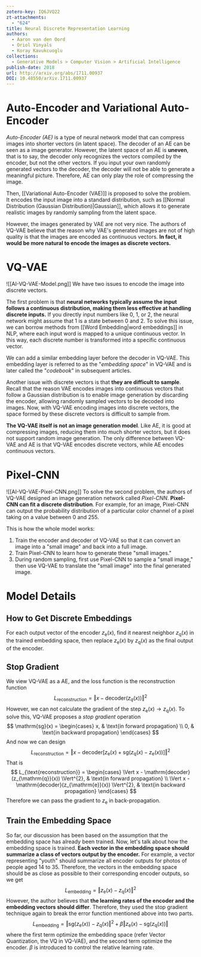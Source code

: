 ```yaml
---
zotero-key: IQ6JVQ22
zt-attachments:
  - "624"
title: Neural Discrete Representation Learning
authors:
  - Aaron van den Oord
  - Oriol Vinyals
  - Koray Kavukcuoglu
collections:
  - Generative Models > Computer Vision > Artificial Intelligence
publish-date: 2018
url: http://arxiv.org/abs/1711.00937
DOI: 10.48550/arXiv.1711.00937
---
```

# Auto-Encoder and Variational Auto-Encoder
*Auto-Encoder (AE)* is a type of neural network model that can compress images into shorter vectors (in latent space). The decoder of an AE can be seen as a image generator. However, the latent space of an AE is **uneven**, that is to say, the decoder only recognizes the vectors compiled by the encoder, but not the other vectors. If you input your own randomly generated vectors to the decoder, the decoder will not be able to generate a meaningful picture. Therefore, AE can only play the role of compressing the image.

Then, [[Variational Auto-Encoder (VAE)]] is proposed to solve the problem. It encodes the input image into a standard distribution, such as [[Normal Distribution (Gaussian Distribution)|Gaussian]], which allows it to generate realistic images by randomly sampling from the latent space.

However, the images generated by VAE are not very nice. The authors of VQ-VAE believe that the reason why VAE's generated images are not of high quality is that the images are encoded as continuous vectors. **In fact, it would be more natural to encode the images as discrete vectors.**


# VQ-VAE
![[AI-VQ-VAE-Model.png]]
 We have two issues to encode the image into discrete vectors.
 
 The first problem is that **neural networks typically assume the input follows a continuous distribution, making them less effective at handling discrete inputs.** If you directly input numbers like $0$, $1$, or $2$, the neural network might assume that $1$ is a state between $0$ and $2$. To solve this issue, we can borrow methods from [[Word Embedding|word embeddings]] in NLP, where each input word is mapped to a unique continuous vector. In this way, each discrete number is transformed into a specific continuous vector.

We can add a similar embedding layer before the decoder in VQ-VAE. This embedding layer is referred to as the "*embedding space*" in VQ-VAE and is later called the "*codebook*" in subsequent articles.

Another issue with discrete vectors is that **they are difficult to sample**. Recall that the reason VAE encodes images into continuous vectors that follow a Gaussian distribution is to enable image generation by discarding the encoder, allowing randomly sampled vectors to be decoded into images. Now, with VQ-VAE encoding images into discrete vectors, the space formed by these discrete vectors is difficult to sample from. 

**The VQ-VAE itself is not an image generation model**. Like AE, it is good at compressing images, reducing them into much shorter vectors, but it does not support random image generation. The only difference between VQ-VAE and AE is that VQ-VAE encodes discrete vectors, while AE encodes continuous vectors.
# Pixel-CNN
![[AI-VQ-VAE-Pixel-CNN.png]]
To solve the second problem, the authors of VQ-VAE designed an image generation network called *Pixel-CNN*. **Pixel-CNN can fit a discrete distribution**. For example, for an image, Pixel-CNN can output the probability distribution of a particular color channel of a pixel taking on a value between $0$ and $255$. 

This is how the whole model works:
1. Train the encoder and decoder of VQ-VAE so that it can convert an image into a "small image" and back into a full image.
2. Train Pixel-CNN to learn how to generate these "small images."
3. During random sampling, first use Pixel-CNN to sample a "small image," then use VQ-VAE to translate the "small image" into the final generated image.

# Model Details
## How to Get Discrete Embeddings
For each output vector of the encoder $z_\mathrm{e}(x)$, find it nearest neighbor $z_\mathrm{q}(x)$ in the trained embedding space, then replace $z_\mathrm{e}(x)$ by $z_\mathrm{q}(x)$ as the final output of the encoder.

## Stop Gradient
We view VQ-VAE as a AE, and the loss function is the reconstruction function
$$
L_{\text{reconstruction}} = \Vert x - \mathrm{decoder}(z_q(x)) \Vert^{2} 
$$
However, we can not calculate the gradient of the step $z_{\mathrm{e}}(x) \to z_{\mathrm{q}}(x)$. To solve this, VQ-VAE proposes a *stop gradient* operation
$$
\mathrm{sg}(x) = \begin{cases}
x, & \text{in forward propagation} \\
0, & \text{in backward propagation} 
\end{cases}
$$
And now we can design
$$
L_{\text{reconstruction}} = \Vert x - \mathrm{decoder}\left[ z_{\mathrm{e}}(x) + \mathrm{sg}(z_{\mathrm{q}}(x)- z_\mathrm{e}(x)) \right]  \Vert^{2} 
$$
That is 
$$
L_{\text{reconstruction}} = \begin{cases}
\Vert x - \mathrm{decoder}(z_{\mathrm{q}}(x)) \Vert^{2}, & \text{in forward propagation} \\
\Vert x - \mathrm{decoder}(z_{\mathrm{e}}(x)) \Vert^{2}, & \text{in backward propagation}
\end{cases}
$$
Therefore we can pass the gradient to $z_\mathrm{e}$ in back-propagation.
## Train the Embedding Space
So far, our discussion has been based on the assumption that the embedding space has already been trained. Now, let's talk about how the embedding space is trained. **Each vector in the embedding space should summarize a class of vectors output by the encoder.** For example, a vector representing "youth" should summarize all encoder outputs for photos of people aged 14 to 35. Therefore, the vectors in the embedding space should be as close as possible to their corresponding encoder outputs, so we get
$$
L_\mathrm{embedding} = \Vert z_{\mathrm{e}}(x) - z_{\mathrm{q}}(x) \Vert^{2}
$$
However, the author believes that **the learning rates of the encoder and the embedding vectors should differ**. Therefore, they used the stop gradient technique again to break the error function mentioned above into two parts. 
$$
L_{\mathrm{embedding}} = \Vert \mathrm{sg}(z_{\mathrm{e}}(x)) - z_{\mathrm{q}}(x)\Vert ^{2} + \beta \Vert z_{\mathrm{e}}(x) - \mathrm{sg}(z_{\mathrm{q}}(x))  \Vert 
$$
where the first term optimize the embedding space (refer Vector Quantization, the VQ in VQ-VAE), and the second term optimize the encoder. $\beta$ is introduced to control the relative learning rate.
